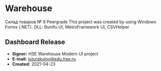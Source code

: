 # Warehouse
Склад товаров № 9 Peergrade
This project was created by using Windows Forms (.NET).
DLL: Bunifu UI, MetroFramework UI, CSVHelper

Dashboard Release
---------------------

- **Signer:** HSE Warehouse Modern UI project 
- **E-mail:** iuturakulov@edu.hse.ru
- **Created:** 2021-04-23
